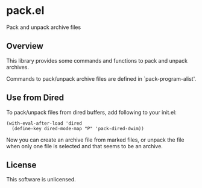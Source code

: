 pack.el
=======

Pack and unpack archive files


Overview
--------

This library provides some commands and functions to pack and unpack
archives.

Commands to pack/unpack archive files are defined in `pack-program-alist'.

Use from Dired
--------------

To pack/unpack files from dired buffers, add following to your init.el:

    (with-eval-after-load 'dired
      (define-key dired-mode-map "P" 'pack-dired-dwim))

Now you can create an archive file from marked files, or unpack the file when
only one file is selected and that seems to be an archive.

License
-------

This software is unlicensed.
